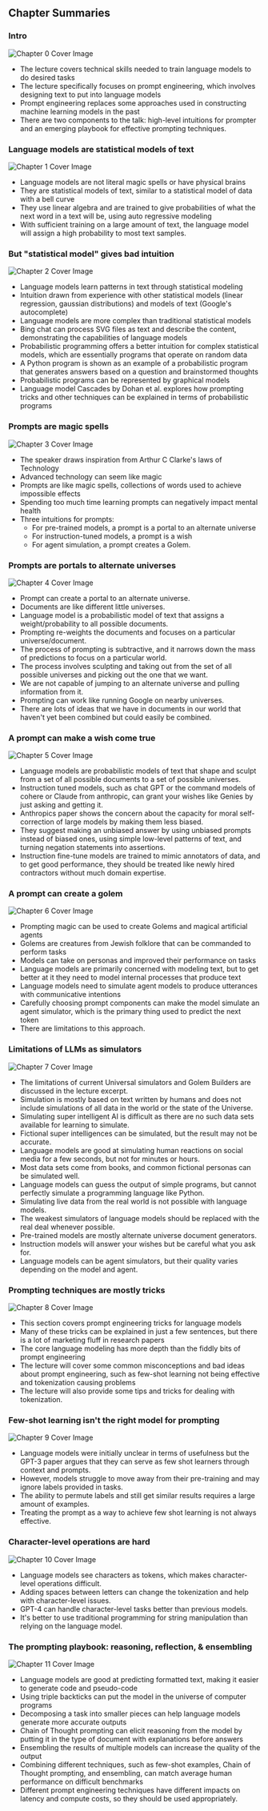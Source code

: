 ## Chapter Summaries

### Intro

![Chapter 0 Cover Image](chapter_0.jpg)

- The lecture covers technical skills needed to train language models to do desired tasks
- The lecture specifically focuses on prompt engineering, which involves designing text to put into language models
- Prompt engineering replaces some approaches used in constructing machine learning models in the past
- There are two components to the talk: high-level intuitions for prompter and an emerging playbook for effective prompting techniques.

### Language models are statistical models of text

![Chapter 1 Cover Image](chapter_1.jpg)

- Language models are not literal magic spells or have physical brains
- They are statistical models of text, similar to a statistical model of data with a bell curve
- They use linear algebra and are trained to give probabilities of what the next word in a text will be, using auto regressive modeling
- With sufficient training on a large amount of text, the language model will assign a high probability to most text samples.

### But "statistical model" gives bad intuition

![Chapter 2 Cover Image](chapter_2.jpg)

- Language models learn patterns in text through statistical modeling
- Intuition drawn from experience with other statistical models (linear regression, gaussian distributions) and models of text (Google's autocomplete)
- Language models are more complex than traditional statistical models
- Bing chat can process SVG files as text and describe the content, demonstrating the capabilities of language models
- Probabilistic programming offers a better intuition for complex statistical models, which are essentially programs that operate on random data
- A Python program is shown as an example of a probabilistic program that generates answers based on a question and brainstormed thoughts
- Probabilistic programs can be represented by graphical models
- Language model Cascades by Dohan et al. explores how prompting tricks and other techniques can be explained in terms of probabilistic programs

### Prompts are magic spells

![Chapter 3 Cover Image](chapter_3.jpg)

- The speaker draws inspiration from Arthur C Clarke's laws of Technology
- Advanced technology can seem like magic
- Prompts are like magic spells, collections of words used to achieve impossible effects
- Spending too much time learning prompts can negatively impact mental health
- Three intuitions for prompts:
  - For pre-trained models, a prompt is a portal to an alternate universe
  - For instruction-tuned models, a prompt is a wish
  - For agent simulation, a prompt creates a Golem.

### Prompts are portals to alternate universes

![Chapter 4 Cover Image](chapter_4.jpg)

- Prompt can create a portal to an alternate universe.
- Documents are like different little universes.
- Language model is a probabilistic model of text that assigns a weight/probability to all possible documents.
- Prompting re-weights the documents and focuses on a particular universe/document.
- The process of prompting is subtractive, and it narrows down the mass of predictions to focus on a particular world.
- The process involves sculpting and taking out from the set of all possible universes and picking out the one that we want.
- We are not capable of jumping to an alternate universe and pulling information from it.
- Prompting can work like running Google on nearby universes.
- There are lots of ideas that we have in documents in our world that haven't yet been combined but could easily be combined.

### A prompt can make a wish come true

![Chapter 5 Cover Image](chapter_5.jpg)

- Language models are probabilistic models of text that shape and sculpt from a set of all possible documents to a set of possible universes.
- Instruction tuned models, such as chat GPT or the command models of cohere or Claude from anthropic, can grant your wishes like Genies by just asking and getting it.
- Anthropics paper shows the concern about the capacity for moral self-correction of large models by making them less biased.
- They suggest making an unbiased answer by using unbiased prompts instead of biased ones, using simple low-level patterns of text, and turning negation statements into assertions.
- Instruction fine-tune models are trained to mimic annotators of data, and to get good performance, they should be treated like newly hired contractors without much domain expertise.

### A prompt can create a golem

![Chapter 6 Cover Image](chapter_6.jpg)

- Prompting magic can be used to create Golems and magical artificial agents
- Golems are creatures from Jewish folklore that can be commanded to perform tasks
- Models can take on personas and improved their performance on tasks
- Language models are primarily concerned with modeling text, but to get better at it they need to model internal processes that produce text
- Language models need to simulate agent models to produce utterances with communicative intentions
- Carefully choosing prompt components can make the model simulate an agent simulator, which is the primary thing used to predict the next token
- There are limitations to this approach.

### Limitations of LLMs as simulators

![Chapter 7 Cover Image](chapter_7.jpg)

- The limitations of current Universal simulators and Golem Builders are discussed in the lecture excerpt.
- Simulation is mostly based on text written by humans and does not include simulations of all data in the world or the state of the Universe.
- Simulating super intelligent AI is difficult as there are no such data sets available for learning to simulate.
- Fictional super intelligences can be simulated, but the result may not be accurate.
- Language models are good at simulating human reactions on social media for a few seconds, but not for minutes or hours.
- Most data sets come from books, and common fictional personas can be simulated well.
- Language models can guess the output of simple programs, but cannot perfectly simulate a programming language like Python.
- Simulating live data from the real world is not possible with language models.
- The weakest simulators of language models should be replaced with the real deal whenever possible.
- Pre-trained models are mostly alternate universe document generators.
- Instruction models will answer your wishes but be careful what you ask for.
- Language models can be agent simulators, but their quality varies depending on the model and agent.

### Prompting techniques are mostly tricks

![Chapter 8 Cover Image](chapter_8.jpg)

- This section covers prompt engineering tricks for language models
- Many of these tricks can be explained in just a few sentences, but there is a lot of marketing fluff in research papers
- The core language modeling has more depth than the fiddly bits of prompt engineering
- The lecture will cover some common misconceptions and bad ideas about prompt engineering, such as few-shot learning not being effective and tokenization causing problems
- The lecture will also provide some tips and tricks for dealing with tokenization.

### Few-shot learning isn't the right model for prompting

![Chapter 9 Cover Image](chapter_9.jpg)

- Language models were initially unclear in terms of usefulness but the GPT-3 paper argues that they can serve as few shot learners through context and prompts.
- However, models struggle to move away from their pre-training and may ignore labels provided in tasks.
- The ability to permute labels and still get similar results requires a large amount of examples.
- Treating the prompt as a way to achieve few shot learning is not always effective.

### Character-level operations are hard

![Chapter 10 Cover Image](chapter_10.jpg)

- Language models see characters as tokens, which makes character-level operations difficult.
- Adding spaces between letters can change the tokenization and help with character-level issues.
- GPT-4 can handle character-level tasks better than previous models.
- It's better to use traditional programming for string manipulation than relying on the language model.

### The prompting playbook: reasoning, reflection, & ensembling

![Chapter 11 Cover Image](chapter_11.jpg)

- Language models are good at predicting formatted text, making it easier to generate code and pseudo-code
- Using triple backticks can put the model in the universe of computer programs
- Decomposing a task into smaller pieces can help language models generate more accurate outputs
- Chain of Thought prompting can elicit reasoning from the model by putting it in the type of document with explanations before answers
- Ensembling the results of multiple models can increase the quality of the output
- Combining different techniques, such as few-shot examples, Chain of Thought prompting, and ensembling, can match average human performance on difficult benchmarks
- Different prompt engineering techniques have different impacts on latency and compute costs, so they should be used appropriately.